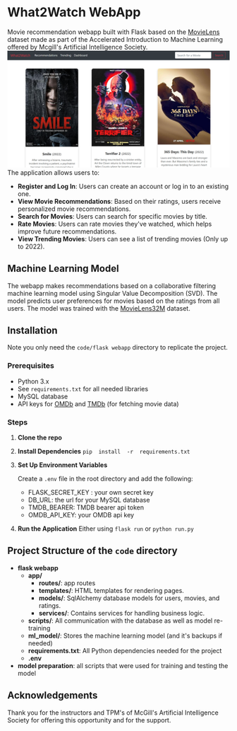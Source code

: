 # What2Watch WebApp

Movie recommendation webapp built with Flask based on the [MovieLens](https://grouplens.org/datasets/movielens/) dataset made as part of the Accelerated Introduction to Machine Learning offered by Mcgill's Artificial Intelligence Society.
![](Demo.png)
The application allows users to:

- **Register and Log In**: Users can create an account or log in to an existing one.
- **View Movie Recommendations**: Based on their ratings, users receive personalized movie recommendations.
- **Search for Movies**: Users can search for specific movies by title.
- **Rate Movies**: Users can rate movies they've watched, which helps improve future recommendations.
- **View Trending Movies**: Users can see a list of trending movies (Only up to 2022).

## Machine Learning Model

The webapp makes recommendations based on a collaborative filtering machine learning model using Singular Value Decomposition (SVD). The model predicts user preferences for movies based on the ratings from all users. The model was trained with the [MovieLens32M](https://grouplens.org/datasets/movielens/) dataset.

## Installation

Note you only need the `code/flask webapp` directory to replicate the project.

### Prerequisites

- Python 3.x
- See `requirements.txt` for all needed libraries
- MySQL database
- API keys for [OMDb](https://www.omdbapi.com/) and [TMDb](https://developer.themoviedb.org/reference/intro/getting-started) (for fetching movie data)

### Steps

1. **Clone the repo**
2. **Install Dependencies**
   `pip  install  -r  requirements.txt`
3. **Set Up Environment Variables**

   Create a `.env` file in the root directory and add the following:

   - FLASK_SECRET_KEY : your own secret key
   - DB_URL: the url for your MySQL database
   - TMDB_BEARER: TMDB bearer api token
   - OMDB_API_KEY: your OMDB api key

4. **Run the Application**
   Either using `flask run` or `python run.py`

## Project Structure of the `code` directory

- **flask webapp**
  - **app/**
    - **routes/**: app routes
    - **templates/**: HTML templates for rendering pages.
    - **models/**: SqlAlchemy database models for users, movies, and ratings.
    - **services/**: Contains services for handling business logic.
  - **scripts/**: All communication with the database as well as model re-training
  - **ml_model/**: Stores the machine learning model (and it's backups if needed)
  - **requirements.txt**: All Python dependencies needed for the project
  - **.env**
- **model preparation**: all scripts that were used for training and testing the model

## Acknowledgements

Thank you for the instructors and TPM's of McGill's Artificial Intelligence Society for offering this opportunity and for the support.
